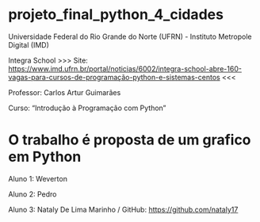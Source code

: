 # projeto_final_python_4_cidades

Universidade Federal do Rio Grande do Norte (UFRN) - Instituto Metropole Digital (IMD)

Integra School >>> Site: https://www.imd.ufrn.br/portal/noticias/6002/integra-school-abre-160-vagas-para-cursos-de-programação-python-e-sistemas-centos <<<

Professor: Carlos Artur Guimarães

Curso: “Introdução à Programação com Python”


# O trabalho é proposta de um grafico em Python 

Aluno 1: Weverton

Aluno 2: Pedro

Aluno 3: Nataly De Lima Marinho  / GitHub: https://github.com/nataly17
